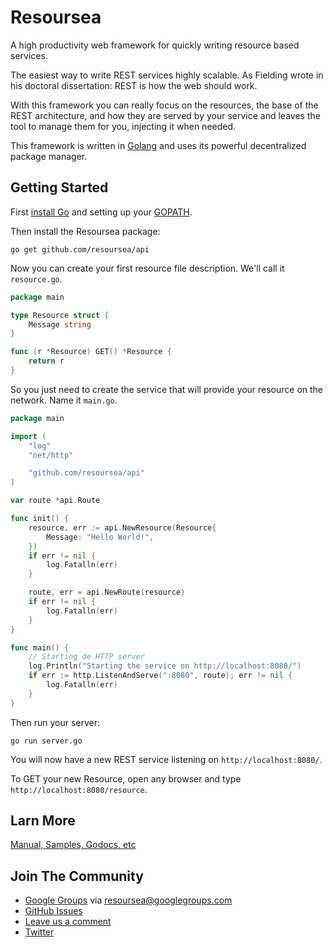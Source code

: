 # Resoursea
A high productivity web framework for quickly writing resource based services.

The easiest way to write REST services highly scalable.  As Fielding wrote in his doctoral dissertation: REST is how the web should work.

With this framework you can really focus on the resources, the base of the REST architecture, and how they are served by your service and leaves the tool to manage them for you, injecting it when needed.

This framework is written in [Golang](http://golang.org/) and uses its powerful decentralized package manager.

## Getting Started

First [install Go](https://golang.org/doc/install) and setting up your [GOPATH](http://golang.org/doc/code.html#GOPATH).

Then install the Resoursea package:

~~~
go get github.com/resoursea/api
~~~

Now you can create your first resource file description. We'll call it `resource.go`.

~~~ go
package main

type Resource struct {
	Message string
}

func (r *Resource) GET() *Resource {
	return r
}
~~~

So you just need to create the service that will provide your resource on the network. Name it `main.go`.

~~~ go
package main

import (
	"log"
	"net/http"

	"github.com/resoursea/api"
)

var route *api.Route

func init() {
	resource, err := api.NewResource(Resource{
		Message: "Hello World!",
	})
	if err != nil {
		log.Fatalln(err)
	}

	route, err = api.NewRoute(resource)
	if err != nil {
		log.Fatalln(err)
	}
}

func main() {
	// Starting de HTTP server
	log.Println("Starting the service on http://localhost:8080/")
	if err := http.ListenAndServe(":8080", route); err != nil {
		log.Fatalln(err)
	}
}
~~~


Then run your server:
~~~
go run server.go
~~~

You will now have a new REST service listening on `http://localhost:8080/`.

To GET your new Resource, open any browser and type `http://localhost:8080/resource`.

## Larn More

[Manual, Samples, Godocs, etc](http://resoursea.com)

## Join The Community

* [Google Groups](https://groups.google.com/d/forum/resoursea) via [resoursea@googlegroups.com](mailto:resoursea@googlegroups.com)
* [GitHub Issues](https://github.com/resoursea/api/issues)
* [Leave us a comment](https://docs.google.com/forms/d/1GCKn7yN4UYsS4Pv7p2cwHPRfdrURbvB0ajQbaTJrtig/viewform)
* [Twitter](https://twitter.com/resoursea)

